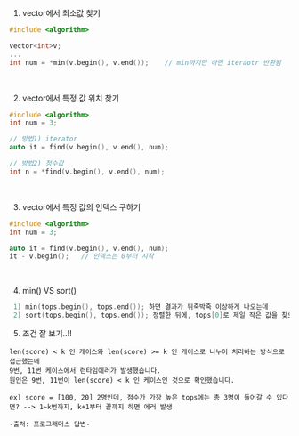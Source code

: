 

1) vector에서 최소값 찾기
```C++
#include <algorithm>

vector<int>v;
...
int num = *min(v.begin(), v.end());    // min까지만 하면 iteraotr 반환됨
```
<br>

2) vector에서 특정 값 위치 찾기
```C++
#include <algorithm>
int num = 3;

// 방법1) iterator
auto it = find(v.begin(), v.end(), num);

// 방법2) 정수값
int n = *find(v.begin(), v.end(), num);
```

<br>

3) vector에서 특정 값의 인덱스 구하기
```C++
#include <algorithm>
int num = 3;

auto it = find(v.begin(), v.end(), num);
it - v.begin();   // 인덱스는 0부터 시작
```

<br>

4) min() VS sort()
```C++
 1) min(tops.begin(), tops.end()); 하면 결과가 뒤죽박죽 이상하게 나오는데
 2) sort(tops.begin(), tops.end()); 정렬한 뒤에, tops[0]로 제일 작은 값을 찾으면 값이 제대로 나오는 기이한 현상..!?!
```

5) 조건 잘 보기..!!
```
len(score) < k 인 케이스와 len(score) >= k 인 케이스로 나누어 처리하는 방식으로 접근했는데
9번, 11번 케이스에서 런타임에러가 발생했습니다.
원인은 9번, 11번이 len(score) < k 인 케이스인 것으로 확인했습니다.

ex) score = [100, 20] 2명인데, 점수가 가장 높은 tops에는 총 3명이 들어갈 수 있다면? --> 1~k번까지, k+1부터 끝까지 하면 에러 발생

-출처: 프로그래머스 답변-
```
   


